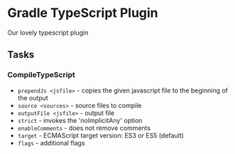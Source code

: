 Gradle TypeScript Plugin
========================

Our lovely typescript plugin

## Tasks
### CompileTypeScript
* `prependJs <jsfile>` - copies the given javascript file to the beginning of the output
* `source <sources>` - source files to compile
* `outputFile <jsfile>` - output file
* `strict` - invokes the 'noImplicitAny' option
* `enableComments` - does not remove comments
* `target` - ECMAScript target version: ES3 or ES5 (default)
* `flags` - additional flags

